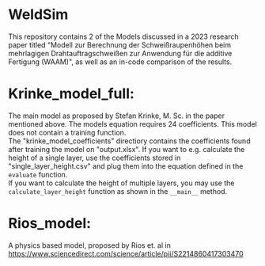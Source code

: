 # WeldSim
This repository contains 2 of the Models discussed in a 2023 research paper titled "Modell zur Berechnung der
Schweißraupenhöhen beim mehrlagigen Drahtauftragschweißen zur Anwendung für die additive Fertigung (WAAM)", as well
as an in-code comparison of the results.

# Krinke_model_full:
The main model as proposed by Stefan Krinke, M. Sc. in the paper mentioned above. The models equation requires 24
coefficients. This model does not contain a training function. <br>
The "krinke_model_coefficients" directiory contains
the coefficients found after training the model on "output.xlsx". If you want to e.g. calculate the height of a single 
layer, use the coefficients stored in "single_layer_height.csv" and plug them into the equation defined in the 
`evaluate` function. <br>
If you want to calculate the height of multiple layers, you may use the `calculate_layer_height` function as shown in the
`__main__` method.

# Rios_model:
A physics based model, proposed by Rios et. al in https://www.sciencedirect.com/science/article/pii/S2214860417303470